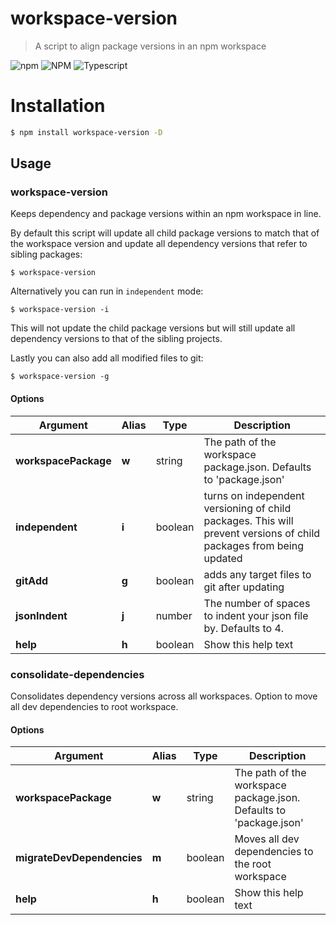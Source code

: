 # workspace-version

 > A script to align package versions in an npm workspace

![npm](https://img.shields.io/npm/v/workspace-version)
![NPM](https://img.shields.io/npm/l/workspace-version)
![Typescript](https://img.shields.io/badge/types-TypeScript-blue)

# Installation

```bash
$ npm install workspace-version -D
```

## Usage

[//]: ####ts-command-line-args_write-markdown_replaceBelow  

### workspace-version

Keeps dependency and package versions within an npm workspace in line.  
                  
By default this script will update all child package versions to match that of the workspace version and update all dependency versions that refer to sibling packages:  
  
  
```  
$ workspace-version  
```  
  
  
Alternatively you can run in `independent` mode:  
  
  
```  
$ workspace-version -i  
```  
  
  
This will not update the child package versions but will still update all dependency versions to that of the sibling projects.  
  
Lastly you can also add all modified files to git:  
  
  
```  
$ workspace-version -g  
```  
  



#### Options

| Argument | Alias | Type | Description |
|-|-|-|-|
| **workspacePackage** | **w** | string | The path of the workspace package.json. Defaults to 'package.json' |
| **independent** | **i** | boolean | turns on independent versioning of child packages. This will prevent versions of child packages from being updated |
| **gitAdd** | **g** | boolean | adds any target files to git after updating |
| **jsonIndent** | **j** | number | The number of spaces to indent your json file by. Defaults to 4. |
| **help** | **h** | boolean | Show this help text |


### consolidate-dependencies

Consolidates dependency versions across all workspaces. Option to move all dev dependencies to root workspace.


#### Options

| Argument | Alias | Type | Description |
|-|-|-|-|
| **workspacePackage** | **w** | string | The path of the workspace package.json. Defaults to 'package.json' |
| **migrateDevDependencies** | **m** | boolean | Moves all dev dependencies to the root workspace |
| **help** | **h** | boolean | Show this help text |

[//]: ####ts-command-line-args_write-markdown_replaceAbove  
